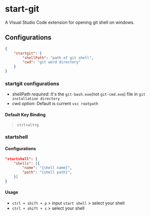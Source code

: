 # start-git

A Visual Studio Code extension for opening git shell on windows.

## Configurations
``` json
{
    "startgit": {
        "shellPath": "path of git shell",
        "cwd": "git word directory"
    }
}
```

### startgit configurations
- shellPath *required*: It's the `git-bash.exe`(not `git-cmd.exe`) file in `git installation directory`
- cwd *option*: Default is current `vsc rootpath`

#### Default Key Binding
> `ctrl+alt+g`

### startshell

#### Configurations

``` json
"startshell": {
    "shells": [{
        "name": "{shell name}",
        "path": "{shell path}",
    }]
}
```

#### Usage
- `ctrl + shift + p` > input `start shell` > select your shell
- `ctrl + shift + s` > select your shell